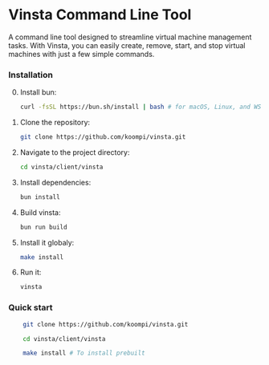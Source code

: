 # Vinsta Command Line Tool

A command line tool designed to streamline virtual machine management tasks. With Vinsta, you can easily create, remove, start, and stop virtual machines with just a few simple commands.

### Installation

0. Install bun:
    ```sh
    curl -fsSL https://bun.sh/install | bash # for macOS, Linux, and WSL
    ```

1. Clone the repository:
    ```sh
    git clone https://github.com/koompi/vinsta.git
    ```
2. Navigate to the project directory:
    ```sh
    cd vinsta/client/vinsta
    ```
3. Install dependencies:
    ```sh
    bun install
    ```
4. Build vinsta:
    ```sh
    bun run build
    ```
5. Install it globaly:
    ```sh
    make install
    ```

6. Run it:
    ```sh
    vinsta
    ```

### Quick start
```bash
    git clone https://github.com/koompi/vinsta.git
```

```bash
    cd vinsta/client/vinsta
```

```bash
    make install # To install prebuilt
```